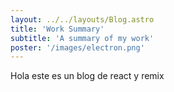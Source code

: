 ```yaml
---
layout: ../../layouts/Blog.astro
title: 'Work Summary'
subtitle: 'A summary of my work'
poster: '/images/electron.png'
---
```


Hola este es un blog de react y remix
